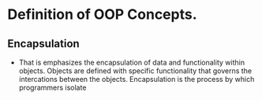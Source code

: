 # Definition of OOP Concepts.
## Encapsulation
- That is emphasizes the encapsulation of data and functionality within objects. Objects are defined with specific functionality that governs the intercations between the objects. Encapsulation is the process by which programmers isolate 
<!--stackedit_data:
eyJoaXN0b3J5IjpbLTE0MTAwNjI3NCwxODQ2OTY4OTAwXX0=
-->